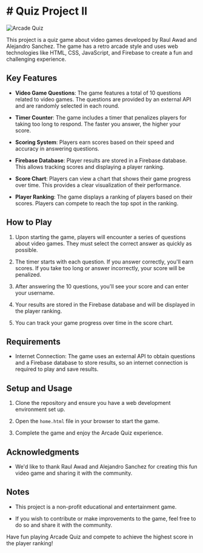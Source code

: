# # Quiz Project II

![Arcade Quiz](https://img.freepik.com/psd-premium/efecto-texto-videojuego_23-2150702923.jpg)

This project is a quiz game about video games developed by Raul Awad and Alejandro Sanchez. The game has a retro arcade style and uses web technologies like HTML, CSS, JavaScript, and Firebase to create a fun and challenging experience.

## Key Features

- **Video Game Questions**: The game features a total of 10 questions related to video games. The questions are provided by an external API and are randomly selected in each round.

- **Timer Counter**: The game includes a timer that penalizes players for taking too long to respond. The faster you answer, the higher your score.

- **Scoring System**: Players earn scores based on their speed and accuracy in answering questions.

- **Firebase Database**: Player results are stored in a Firebase database. This allows tracking scores and displaying a player ranking.

- **Score Chart**: Players can view a chart that shows their game progress over time. This provides a clear visualization of their performance.

- **Player Ranking**: The game displays a ranking of players based on their scores. Players can compete to reach the top spot in the ranking.

## How to Play

1. Upon starting the game, players will encounter a series of questions about video games. They must select the correct answer as quickly as possible.

2. The timer starts with each question. If you answer correctly, you'll earn scores. If you take too long or answer incorrectly, your score will be penalized.

3. After answering the 10 questions, you'll see your score and can enter your username.

4. Your results are stored in the Firebase database and will be displayed in the player ranking.

5. You can track your game progress over time in the score chart.

## Requirements

- Internet Connection: The game uses an external API to obtain questions and a Firebase database to store results, so an internet connection is required to play and save results.

## Setup and Usage

1. Clone the repository and ensure you have a web development environment set up.

2. Open the `home.html` file in your browser to start the game.

3. Complete the game and enjoy the Arcade Quiz experience.

## Acknowledgments

- We'd like to thank Raul Awad and Alejandro Sanchez for creating this fun video game and sharing it with the community.

## Notes

- This project is a non-profit educational and entertainment game.

- If you wish to contribute or make improvements to the game, feel free to do so and share it with the community.

Have fun playing Arcade Quiz and compete to achieve the highest score in the player ranking!
